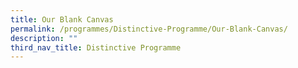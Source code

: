 ```yaml
---
title: Our Blank Canvas
permalink: /programmes/Distinctive-Programme/Our-Blank-Canvas/
description: ""
third_nav_title: Distinctive Programme
---
```



